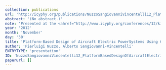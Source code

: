 ```yaml
---
collection: publications
url: 'http://icyphy.org/publications/NuzzoSangiovanniVincentelli12_PlatformBasedDesignOfAircraftElectricPowerSystemsUsing'
abstract: '(No abstract.)'
note: 'Presented at the <ahref="http://www.icyphy.org/conferences/12/kickoff/index.htm">iCyPhy Kickoff</a>, November 29 & 30, 2012,Berkeley.'
year: '2012'
month: 'November'
day: '30'
title: 'Platform-Based Design of Aircraft Electric PowerSystems Using Contracts'
author: 'Pierluigi Nuzzo, Alberto Sangiovanni-Vincentelli'
ENTRYTYPE: 'presentation'
ID: 'NuzzoSangiovanniVincentelli12_PlatformBasedDesignOfAircraftElectricPowerSystemsUsing'
paperurl: []
---
```

